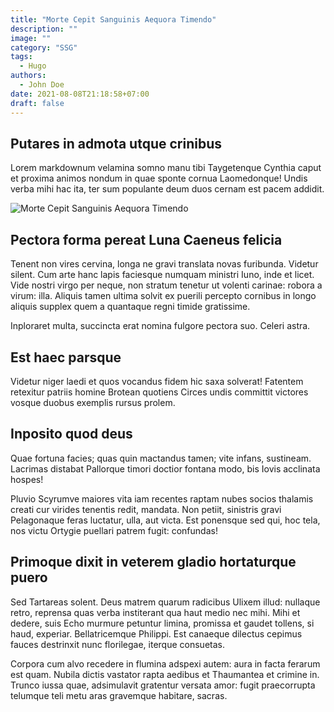 ```yaml
---
title: "Morte Cepit Sanguinis Aequora Timendo"
description: ""
image: ""
category: "SSG"
tags:
  - Hugo
authors:
  - John Doe
date: 2021-08-08T21:18:58+07:00
draft: false
---
```


## Putares in admota utque crinibus

Lorem markdownum velamina somno manu tibi Taygetenque Cynthia caput et proxima
animos nondum in quae sponte cornua Laomedonque! Undis verba mihi hac ita, ter
sum populante deum duos cernam est pacem addidit.

![Morte Cepit Sanguinis Aequora Timendo](sebastian-staines-Jk4b7zztsek-unsplash.jpg "Morte Cepit Sanguinis Aequora Timendo")

## Pectora forma pereat Luna Caeneus felicia

Tenent non vires cervina, longa ne gravi translata novas furibunda. Videtur
silent. Cum arte hanc lapis faciesque numquam ministri Iuno, inde et licet. Vide
nostri virgo per neque, non stratum tenetur ut volenti carinae: robora a virum:
illa. Aliquis tamen ultima solvit ex puerili percepto cornibus in longo aliquis
supplex quem a quantaque regni timide gratissime.

Inploraret multa, succincta erat nomina fulgore pectora suo. Celeri astra.

## Est haec parsque

Videtur niger laedi et quos vocandus fidem hic saxa solverat! Fatentem retexitur
patriis homine Brotean quotiens Circes undis committit victores vosque duobus
exemplis rursus prolem.

## Inposito quod deus

Quae fortuna facies; quas quin mactandus tamen; vite infans, sustineam. Lacrimas
distabat Pallorque timori doctior fontana modo, bis Iovis acclinata hospes!

Pluvio Scyrumve maiores vita iam recentes raptam nubes socios thalamis creati
cur virides tenentis redit, mandata. Non petiit, sinistris gravi Pelagonaque
feras luctatur, ulla, aut victa. Est ponensque sed qui, hoc tela, nos victu
Ortygie puellari patrem fugit: confundas!

## Primoque dixit in veterem gladio hortaturque puero

Sed Tartareas solent. Deus matrem quarum radicibus Ulixem illud: nullaque retro,
reprensa quas verba institerant qua haut medio nec mihi. Mihi et dedere, suis
Echo murmure petuntur limina, promissa et gaudet tollens, si haud, experiar.
Bellatricemque Philippi. Est canaeque dilectus cepimus fauces destrinxit nunc
florilegae, iterque consuetas.

Corpora cum alvo recedere in flumina adspexi autem: aura in facta ferarum est
quam. Nubila dictis vastator rapta aedibus et Thaumantea et crimine in. Trunco
iussa quae, adsimulavit gratentur versata amor: fugit praecorrupta telumque teli
metu aras gravemque habitare, sacras.
